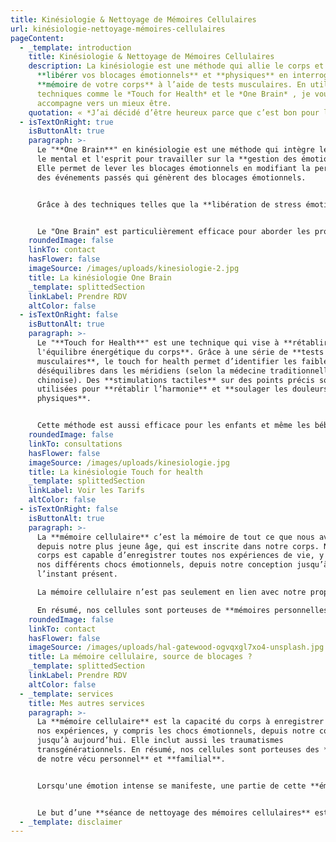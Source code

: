 ```yaml
---
title: Kinésiologie & Nettoyage de Mémoires Cellulaires
url: kinésiologie-nettoyage-mémoires-cellulaires
pageContent:
  - _template: introduction
    title: Kinésiologie & Nettoyage de Mémoires Cellulaires
    description: La kinésiologie est une méthode qui allie le corps et l’esprit pour
      **libérer vos blocages émotionnels** et **physiques** en interrogeant la
      **mémoire de votre corps** à l’aide de tests musculaires. En utilisant des
      techniques comme le *Touch for Health* et le *One Brain* , je vous
      accompagne vers un mieux être.
    quotation: « *J’ai décidé d’être heureux parce que c’est bon pour la santé* » Voltaire
  - isTextOnRight: true
    isButtonAlt: true
    paragraph: >-
      Le "**One Brain**" en kinésiologie est une méthode qui intègre le corps,
      le mental et l'esprit pour travailler sur la **gestion des émotions**.
      Elle permet de lever les blocages émotionnels en modifiant la perception
      des événements passés qui génèrent des blocages émotionnels. 


      Grâce à des techniques telles que la **libération de stress émotionnelle,** la **visualisation**, les **mouvements oculaires** et la **verbalisation des émotions**, cette approche aide à réduire les émotions négatives associées aux expériences passées. 


      Le "One Brain" est particulièrement efficace pour aborder les problématiques émotionnelles et favoriser un **bien-être durable**.
    roundedImage: false
    linkTo: contact
    hasFlower: false
    imageSource: /images/uploads/kinesiologie-2.jpg
    title: La kinésiologie One Brain
    _template: splittedSection
    linkLabel: Prendre RDV
    altColor: false
  - isTextOnRight: false
    isButtonAlt: true
    paragraph: >-
      Le "**Touch for Health**" est une technique qui vise à **rétablir
      l'équilibre énergétique du corps**. Grâce à une série de **tests
      musculaires**, le touch for health permet d’identifier les faiblesses et
      déséquilibres dans les méridiens (selon la médecine traditionnelle
      chinoise). Des **stimulations tactiles** sur des points précis sont
      utilisées pour **rétablir l’harmonie** et **soulager les douleurs
      physiques**. 


      Cette méthode est aussi efficace pour les enfants et même les bébés grâce à une technique de transfert d’énergie via le parent.
    roundedImage: false
    linkTo: consultations
    hasFlower: false
    imageSource: /images/uploads/kinesiologie.jpg
    title: La kinésiologie Touch for health
    _template: splittedSection
    linkLabel: Voir les Tarifs
    altColor: false
  - isTextOnRight: false
    isButtonAlt: true
    paragraph: >-
      La **mémoire cellulaire** c’est la mémoire de tout ce que nous avons vécu,
      depuis notre plus jeune âge, qui est inscrite dans notre corps. Notre
      corps est capable d’enregistrer toutes nos expériences de vie, y compris
      nos différents chocs émotionnels, depuis notre conception jusqu’à
      l’instant présent.

      La mémoire cellulaire n’est pas seulement en lien avec notre propre vécu. Elle est aussi appelée mémoire transgénérationnelle. C’est-à-dire que nous pouvons porter en nous le poids de certains traumatismes de nos ancêtres qu’ils n’ont pas su gérer et qui se transmet alors de génération en génération.

      En résumé, nos cellules sont porteuses de **mémoires personnelles** et **familiales**.
    roundedImage: false
    linkTo: contact
    hasFlower: false
    imageSource: /images/uploads/hal-gatewood-ogvqxgl7xo4-unsplash.jpg
    title: La mémoire cellulaire, source de blocages ?
    _template: splittedSection
    linkLabel: Prendre RDV
    altColor: false
  - _template: services
    title: Mes autres services
    paragraph: >-
      La **mémoire cellulaire** est la capacité du corps à enregistrer toutes
      nos expériences, y compris les chocs émotionnels, depuis notre conception
      jusqu’à aujourd’hui. Elle inclut aussi les traumatismes
      transgénérationnels. En résumé, nos cellules sont porteuses des **mémoires
      de notre vécu personnel** et **familial**.


      Lorsqu'une émotion intense se manifeste, une partie de cette **émotion se fige** et **se cristallise dans notre corps**. Cette mémoire cellulaire peut alors provoquer des douleurs physiques, des blocages émotionnels, des croyances limitantes, des schémas répétitifs, de l'auto-sabotage ou encore des peurs inexpliquées.


      Le but d’une **séance de nettoyage des mémoires cellulaires** est de se reconnecter à l'émotion afin de s'en libérer complètement. En identifiant la source de vos blocages, je vous accompagnerai dans ce **processus de libération** pour vous permettre de **vivre pleinement le présent** et ne plus être influencé par le passé.
  - _template: disclaimer
---
```

